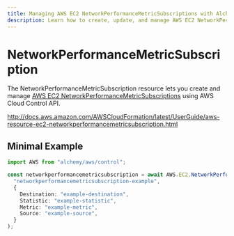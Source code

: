 ```yaml
---
title: Managing AWS EC2 NetworkPerformanceMetricSubscriptions with Alchemy
description: Learn how to create, update, and manage AWS EC2 NetworkPerformanceMetricSubscriptions using Alchemy Cloud Control.
---
```


# NetworkPerformanceMetricSubscription

The NetworkPerformanceMetricSubscription resource lets you create and manage [AWS EC2 NetworkPerformanceMetricSubscriptions](https://docs.aws.amazon.com/ec2/latest/userguide/) using AWS Cloud Control API.

http://docs.aws.amazon.com/AWSCloudFormation/latest/UserGuide/aws-resource-ec2-networkperformancemetricsubscription.html

## Minimal Example

```ts
import AWS from "alchemy/aws/control";

const networkperformancemetricsubscription = await AWS.EC2.NetworkPerformanceMetricSubscription(
  "networkperformancemetricsubscription-example",
  {
    Destination: "example-destination",
    Statistic: "example-statistic",
    Metric: "example-metric",
    Source: "example-source",
  }
);
```

